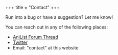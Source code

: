 +++
title = "Contact"
+++

Run into a bug or have a suggestion? Let me know!

You can reach out in any of the following places:

- [AniList Forum Thread](/forum-thread)
- [Twitter](https://twitter.com/ryuuseiapp)
- Email: "contact" at this website
